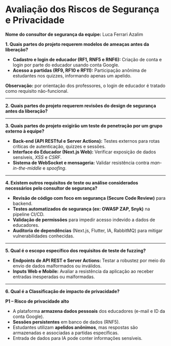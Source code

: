 # Avaliação dos Riscos de Segurança e Privacidade

**Nome do consultor de segurança da equipe:** Luca Ferrari Azalim

**1. Quais partes do projeto requerem modelos de ameaças antes da liberação?**

- **Cadastro e login de educador (RF1, RNF5 e RNF6):** Criação de conta e login por parte do educador usando conta Google.
- **Acesso a partidas (RF9, RF10 e RF11):** Participação anônima de estudantes nos quizzes, informando apenas um apelido.

**Observação:** por orientação dos professores, o login de educador é tratado como requisito não-funcional.

---

**2. Quais partes do projeto requerem revisões do design de segurança antes da liberação?**

---

**3. Quais partes do projeto exigirão um teste de penetração por um grupo externo à equipe?**

- **Back-end (API RESTful e Server Actions):** Testes externos para rotas críticas de autenticação, quizzes e sessões.
- **Interface do Educador (Next.js Web):** Verificar exposição de dados sensíveis, _XSS_ e _CSRF_.
- **Sistema de WebSocket e mensageria:** Validar resistência contra _man-in-the-middle_ e _spoofing_.

---

**4. Existem outros requisitos de teste ou análise considerados necessários pelo consultor de segurança?**

- **Revisão de código com foco em segurança (Secure Code Review)** para backend.
- **Testes automatizados de segurança (ex: OWASP ZAP, Snyk)** na pipeline CI/CD.
- **Validação de permissões** para impedir acesso indevido a dados de educadores.
- **Auditoria de dependências** (Next.js, Flutter, IA, RabbitMQ) para mitigar vulnerabilidades conhecidas.

---

**5. Qual é o escopo específico dos requisitos de teste de fuzzing?**

- **Endpoints de API REST e Server Actions:** Testar a robustez por meio do envio de dados malformados ou inválidos.
- **Inputs Web e Mobile:** Avaliar a resistência da aplicação ao receber entradas inesperadas ou malformadas.

---

**6. Qual é a Classificação de impacto de privacidade?**

**P1 – Risco de privacidade alto**

- A plataforma **armazena dados pessoais** dos educadores (e-mail e ID da conta Google).
- **Sessões persistentes** em banco de dados (RNF5).
- Estudantes utilizam **apelidos anônimos**, mas respostas são armazenadas e associadas a partidas específicas.
- Entrada de dados para IA pode conter informações sensíveis.
